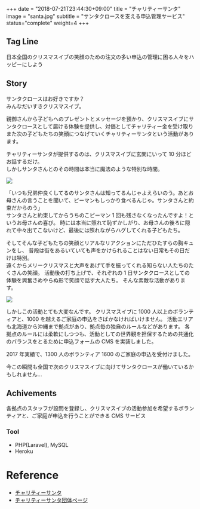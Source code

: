 +++
date = "2018-07-21T23:44:30+09:00"
title = "チャリティーサンタ"
image = "santa.jpg"
subtitle = "サンタクロースを支える申込管理サービス"
status="complete"
weight=4
+++

## Tag Line

日本全国のクリスマスイブの笑顔のための注文の多い申込の管理に困る人々をハッピーにしよう

## Story

サンタクロースはお好きですか？  
みんなだいすきクリスマスイブ。

親御さんから子どもへのプレゼントとメッセージを預かり、クリスマスイブにサンタクロースとして届ける体験を提供し、対価としてチャリティー金を受け取りまた次の子どもたちの笑顔につなげていくチャリティーサンタという活動があります。

チャリティーサンタが提供するのは、クリスマスイブに玄関にいって 10 分ほどお話するだけ。  
しかしサンタさんとのその時間は本当に魔法のような特別な時間。

![](/img/projects/santa_brothers.jpg)

「いつも兄弟仲良くしてるのサンタさんは知ってるんじゃよえらいのう。あとお母さんの言うことを聞いて、ピーマンもしっかり食べるんじゃ。サンタさんと約束だからのう」  
サンタさんと約束してからうちのこピーマン 1 回も残さなくなったんですよ！というお母さんの喜び。
時には本当に照れて恥ずかしがり、お母さんの後ろに隠れて中々出てこないけど、最後には照れながらハグしてくれる子どもたち。

そしてそんな子どもたちの笑顔とリアルなリアクションにただひたすらの胸キュンをし、
普段は街をあるいていても声をかけられることはない日常もその日だけは特別。  
遠くからメリークリスマスと大声をあげて手を振ってくれる知らない人たちのたくさんの笑顔。
活動後の打ち上げで、それぞれの 1 日サンタクロースとしての体験を興奮さめやらぬ形で笑顔で話す大人たち。
そんな素敵な活動があります。

![](/img/projects/many_santa.jpg)

しかしこの活動とても大変なんです。
クリスマスイブに 1000 人以上のボランティアと、1000 を越えるご家庭の申込をさばかなければいけません。
活動エリアも北海道から沖縄まで拠点があり、拠点毎の独自のルールなどがあります。
各拠点のルールには柔軟にしつつも、活動としての世界観を担保するための共通化のバランスをとるために申込フォームの CMS を実装しました。

2017 年実績で、1300 人のボランティア 1600 のご家庭の申込を受付けました。

今この瞬間も全国で次のクリスマスイブに向けてサンタクロースが働いているかもしれません...

## Achivements

各拠点のスタッフが設問を登録し、クリスマスイブの活動参加を希望するボランティアと、ご家庭が申込を行うことができる CMS サービス

### Tool

-   PHP(Laravel), MySQL
-   Heroku

# Reference

-   [チャリティーサンタ](http://www.charity-santa.com/)
-   [チャリティーサンタ団体ページ](https://charity-santa.org/)
